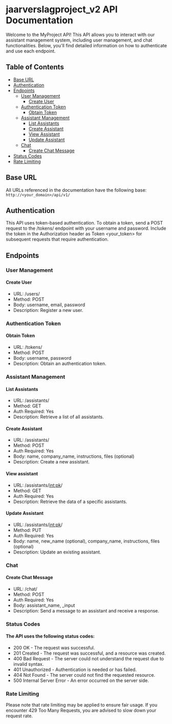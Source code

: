 # jaarverslagproject_v2 API Documentation
Welcome to the MyProject API! This API allows you to interact with our assistant management system, including user management, and chat functionalities. Below, you'll find detailed information on how to authenticate and use each endpoint.

## Table of Contents
- [Base URL](base-url)
- [Authentication](#authentication)
- [Endpoints](#endpoints)
    - [User Management](#user-management)
      - [Create User](#create-user)
    - [Authentication Token](#authentication-token)
      - [Obtain Token](#obtain-token)
    - [Assistant Management](#assistant-management)
      - [List Assistants](#list-assistants)
      - [Create Assistant](#create-assistant)
      - [View Assistant](#view-assistant)
      - [Update Assistant](#update-assistant)
    - [Chat](#chat)
      - [Create Chat Message](#create-chat-message)
- [Status Codes](#status-codes)
- [Rate Limiting](#rate-limiting)  

## Base URL
All URLs referenced in the documentation have the following base:
```http://<your_domain>/api/v1/```

## Authentication
This API uses token-based authentication. To obtain a token, send a POST request to the /tokens/ endpoint with your username and password. Include the token in the Authorization header as Token <your_token> for subsequent requests that require authentication.

## Endpoints
### User Management
#### Create User
- URL: /users/
- Method: POST
- Body: username, email, password
- Description: Register a new user.
  
### Authentication Token
#### Obtain Token
- URL: /tokens/
- Method: POST
- Body: username, password
- Description: Obtain an authentication token.

### Assistant Management
#### List Assistants
- URL: /assistants/
- Method: GET
- Auth Required: Yes
- Description: Retrieve a list of all assistants.

#### Create Assistant
- URL: /assistants/
- Method: POST
- Auth Required: Yes
- Body: name, company_name, instructions, files (optional)
- Description: Create a new assistant.

#### View assistant
- URL: /assistants/<int:pk>/
- Method: GET
- Auth Required: Yes
- Description: Retrieve the data of a specific assistants.

#### Update Assistant
- URL: /assistants/<int:pk>/
- Method: PUT
- Auth Required: Yes
- Body: name, new_name (optional), company_name, instructions, files (optional)
- Description: Update an existing assistant.

### Chat
#### Create Chat Message
- URL: /chat/
- Method: POST
- Auth Required: Yes
- Body: assistant_name, _input
- Description: Send a message to an assistant and receive a response.

### Status Codes
#### The API uses the following status codes:
- 200 OK - The request was successful.
- 201 Created - The request was successful, and a resource was created.
- 400 Bad Request - The server could not understand the request due to invalid syntax.
- 401 Unauthorized - Authentication is needed or has failed.
- 404 Not Found - The server could not find the requested resource.
- 500 Internal Server Error - An error occurred on the server side.

### Rate Limiting
Please note that rate limiting may be applied to ensure fair usage. If you encounter 429 Too Many Requests, you are advised to slow down your request rate.
